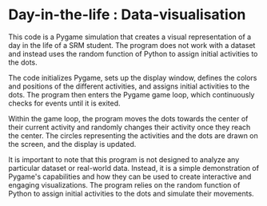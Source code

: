 # Day-in-the-life : Data-visualisation
This code is a Pygame simulation that creates a visual representation of a day in the life of a SRM student. The program does not work with a dataset and instead uses the random function of Python to assign initial activities to the dots.

The code initializes Pygame, sets up the display window, defines the colors and positions of the different activities, and assigns initial activities to the dots. The program then enters the Pygame game loop, which continuously checks for events until it is exited.

Within the game loop, the program moves the dots towards the center of their current activity and randomly changes their activity once they reach the center. The circles representing the activities and the dots are drawn on the screen, and the display is updated.

It is important to note that this program is not designed to analyze any particular dataset or real-world data. Instead, it is a simple demonstration of Pygame's capabilities and how they can be used to create interactive and engaging visualizations. The program relies on the random function of Python to assign initial activities to the dots and simulate their movements.
